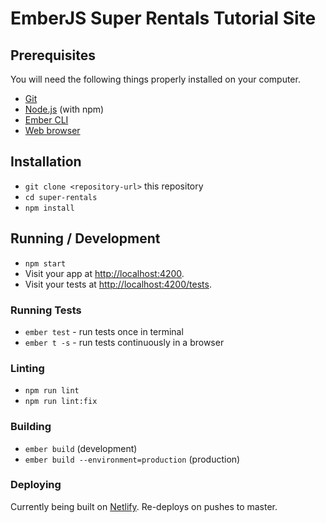 # EmberJS Super Rentals Tutorial Site

## Prerequisites

You will need the following things properly installed on your computer.

* [Git](https://git-scm.com/)
* [Node.js](https://nodejs.org/) (with npm)
* [Ember CLI](https://cli.emberjs.com/release/)
* [Web browser](https://browser-update.org/browsers.html)

## Installation

* `git clone <repository-url>` this repository
* `cd super-rentals`
* `npm install`

## Running / Development

* `npm start`
* Visit your app at [http://localhost:4200](http://localhost:4200).
* Visit your tests at [http://localhost:4200/tests](http://localhost:4200/tests).

### Running Tests

* `ember test` - run tests once in terminal
* `ember t -s` - run tests continuously in a browser

### Linting

* `npm run lint`
* `npm run lint:fix`

### Building

* `ember build` (development)
* `ember build --environment=production` (production)

### Deploying

Currently being built on [Netlify](https://mc-emberjs-super-rentals.netlify.app). Re-deploys on pushes to master.
